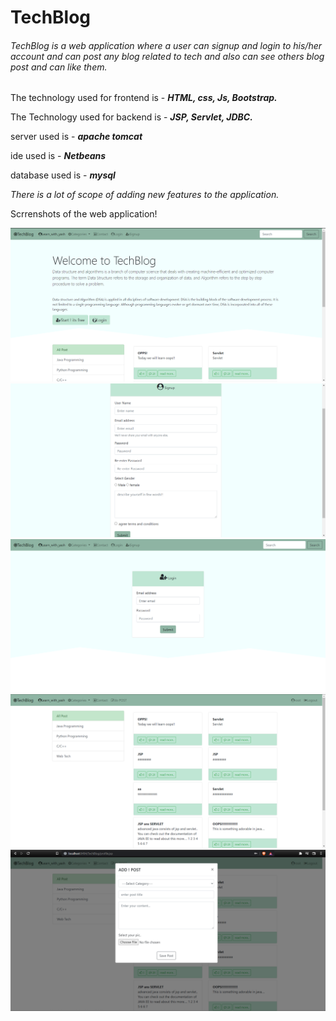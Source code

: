 # TechBlog

###### TechBlog is a web application where a user can signup and login to his/her account and can post any blog related to tech and also can see others blog post and can like them.

The technology used for frontend is - ***HTML, css, Js, Bootstrap.***

The Technology used for backend is - ***JSP, Servlet, JDBC.***

server used is - ***apache tomcat***

ide used is - ***Netbeans***

database used is - ***mysql***

*There is a lot of scope of adding new features to the application.*

Scrrenshots of the web application!

![startup page](img/startup.png)
![signup page](img/signup.png)
![login page](img/login.png)
![afterLogin page](img/afterlogin.png)
![doPost page](img/dopost.png)

